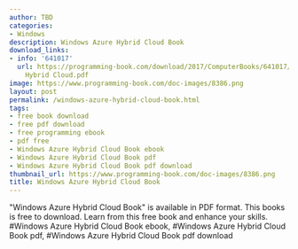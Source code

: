 ```yaml
---
author: TBD
categories:
- Windows
description: Windows Azure Hybrid Cloud Book
download_links:
- info: '641017'
  url: https://programming-book.com/download/2017/ComputerBooks/641017/Windows Azure
    Hybrid Cloud.pdf
image: https://www.programming-book.com/doc-images/8386.png
layout: post
permalink: /windows-azure-hybrid-cloud-book.html
tags:
- free book download
- free pdf download
- free programming ebook
- pdf free
- Windows Azure Hybrid Cloud Book ebook
- Windows Azure Hybrid Cloud Book pdf
- Windows Azure Hybrid Cloud Book pdf download
thumbnail_url: https://www.programming-book.com/doc-images/8386.png
title: Windows Azure Hybrid Cloud Book
---
```


 
<div class="item-desc text-justify">
  "Windows Azure Hybrid Cloud Book" is available in PDF format. This books is free to download. Learn from this free book and enhance your skills.
  <br>
  #Windows Azure Hybrid Cloud Book ebook, #Windows Azure Hybrid Cloud Book pdf, #Windows Azure Hybrid Cloud Book pdf download
</div>